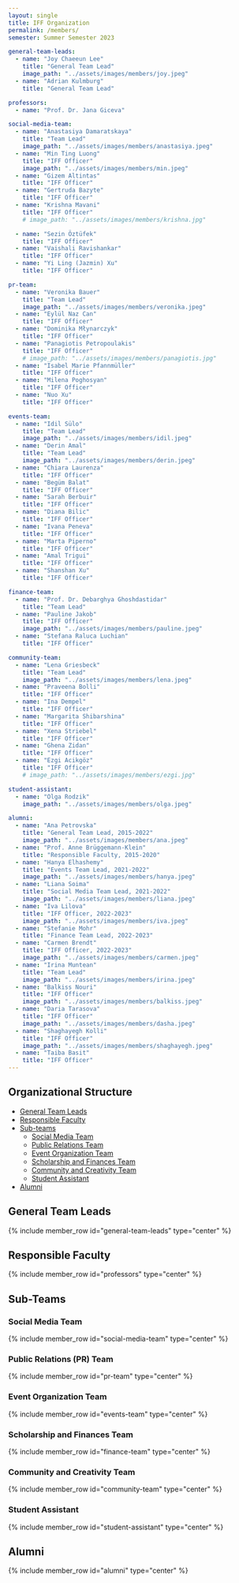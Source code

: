 ```yaml
---
layout: single
title: IFF Organization
permalink: /members/
semester: Summer Semester 2023

general-team-leads:
  - name: "Joy Chaeeun Lee"
    title: "General Team Lead"
    image_path: "../assets/images/members/joy.jpeg"
  - name: "Adrian Kulmburg"
    title: "General Team Lead"

professors:
  - name: "Prof. Dr. Jana Giceva"

social-media-team:
  - name: "Anastasiya Damaratskaya"
    title: "Team Lead"
    image_path: "../assets/images/members/anastasiya.jpeg"
  - name: "Min Ting Luong"
    title: "IFF Officer"
    image_path: "../assets/images/members/min.jpeg"
  - name: "Gizem Altintas"
    title: "IFF Officer"
  - name: "Gertruda Bazyte"
    title: "IFF Officer"
  - name: "Krishna Mavani"
    title: "IFF Officer"
    # image_path: "../assets/images/members/krishna.jpg"

  - name: "Sezin Öztüfek"
    title: "IFF Officer"
  - name: "Vaishali Ravishankar"
    title: "IFF Officer"
  - name: "Yi Ling (Jazmin) Xu"
    title: "IFF Officer"

pr-team:
  - name: "Veronika Bauer"
    title: "Team Lead"
    image_path: "../assets/images/members/veronika.jpeg"
  - name: "Eylül Naz Can"
    title: "IFF Officer"
  - name: "Dominika Młynarczyk"
    title: "IFF Officer"
  - name: "Panagiotis Petropoulakis"
    title: "IFF Officer"
    # image_path: "../assets/images/members/panagiotis.jpg"
  - name: "Isabel Marie Pfannmüller"
    title: "IFF Officer"
  - name: "Milena Poghosyan"
    title: "IFF Officer"
  - name: "Nuo Xu"
    title: "IFF Officer"

events-team:
  - name: "Idil Sülo"
    title: "Team Lead"
    image_path: "../assets/images/members/idil.jpeg"
  - name: "Derin Amal"
    title: "Team Lead"
    image_path: "../assets/images/members/derin.jpeg"
  - name: "Chiara Laurenza"
    title: "IFF Officer"
  - name: "Begüm Balat"
    title: "IFF Officer"
  - name: "Sarah Berbuir"
    title: "IFF Officer"
  - name: "Diana Bilic"
    title: "IFF Officer"
  - name: "Ivana Peneva"
    title: "IFF Officer"
  - name: "Marta Piperno"
    title: "IFF Officer"
  - name: "Amal Trigui"
    title: "IFF Officer"
  - name: "Shanshan Xu"
    title: "IFF Officer"

finance-team:
  - name: "Prof. Dr. Debarghya Ghoshdastidar"
    title: "Team Lead"
  - name: "Pauline Jakob"
    title: "IFF Officer"
    image_path: "../assets/images/members/pauline.jpeg"
  - name: "Stefana Raluca Luchian"
    title: "IFF Officer"

community-team:
  - name: "Lena Griesbeck"
    title: "Team Lead"
    image_path: "../assets/images/members/lena.jpeg"
  - name: "Praveena Bolli"
    title: "IFF Officer"
  - name: "Ina Dempel"
    title: "IFF Officer"
  - name: "Margarita Shibarshina"
    title: "IFF Officer"
  - name: "Xena Striebel"
    title: "IFF Officer"
  - name: "Ghena Zidan"
    title: "IFF Officer"
  - name: "Ezgi Acikgöz"
    title: "IFF Officer"
    # image_path: "../assets/images/members/ezgi.jpg"

student-assistant:
  - name: "Olga Rodzik"
    image_path: "../assets/images/members/olga.jpeg"

alumni:
  - name: "Ana Petrovska"
    title: "General Team Lead, 2015-2022"
    image_path: "../assets/images/members/ana.jpeg"
  - name: "Prof. Anne Brüggemann-Klein"
    title: "Responsible Faculty, 2015-2020"
  - name: "Hanya Elhashemy"
    title: "Events Team Lead, 2021-2022"
    image_path: "../assets/images/members/hanya.jpeg"
  - name: "Liana Soima"
    title: "Social Media Team Lead, 2021-2022"
    image_path: "../assets/images/members/liana.jpeg"
  - name: "Iva Lilova"
    title: "IFF Officer, 2022-2023"
    image_path: "../assets/images/members/iva.jpeg"
  - name: "Stefanie Mohr"
    title: "Finance Team Lead, 2022-2023"
  - name: "Carmen Brendt"
    title: "IFF Officer, 2022-2023"
    image_path: "../assets/images/members/carmen.jpeg"
  - name: "Irina Muntean"
    title: "Team Lead"
    image_path: "../assets/images/members/irina.jpeg"
  - name: "Balkiss Nouri"
    title: "IFF Officer"
    image_path: "../assets/images/members/balkiss.jpeg"
  - name: "Daria Tarasova"
    title: "IFF Officer"
    image_path: "../assets/images/members/dasha.jpeg"
  - name: "Shaghayegh Kolli"
    title: "IFF Officer"
    image_path: "../assets/images/members/shaghayegh.jpeg"
  - name: "Taiba Basit"
    title: "IFF Officer"
---
```


## Organizational Structure

- [General Team Leads](#general-team-leads)
- [Responsible Faculty](#professors)
- [Sub-teams](#sub-teams)
  - [Social Media Team](#social-media-team)
  - [Public Relations Team](#public-relations-team)
  - [Event Organization Team](#event-organization-team)
  - [Scholarship and Finances Team](#scholarship-and-finances-team)
  - [Community and Creativity Team](#community-and-creativity-team)
  - [Student Assistant](#student-assistant)
- [Alumni](#past-members)

## General Team Leads

{% include member_row id="general-team-leads" type="center" %}

## Responsible Faculty

{% include member_row id="professors" type="center" %}

## Sub-Teams

### Social Media Team

{% include member_row id="social-media-team" type="center" %}

### Public Relations (PR) Team

{% include member_row id="pr-team" type="center" %}

### Event Organization Team

{% include member_row id="events-team" type="center" %}

### Scholarship and Finances Team

{% include member_row id="finance-team" type="center" %}

### Community and Creativity Team

{% include member_row id="community-team" type="center" %}

### Student Assistant

{% include member_row id="student-assistant" type="center" %}

## Alumni

{% include member_row id="alumni" type="center" %}

